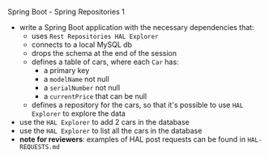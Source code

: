 Spring Boot - Spring Repositories 1

* write a Spring Boot application with the necessary dependencies that:
    * uses `Rest Repositories HAL Explorer`
    * connects to a local MySQL db
    * drops the schema at the end of the session
    * defines a table of cars, where each `Car` has:
        * a primary key
        * a `modelName` not null
        * a `serialNumber` not null
        * a `currentPrice` that can be null
    * defines a repository for the cars, so that it's possible to use `HAL Explorer` to explore the data
* use the `HAL Explorer` to add 2 cars in the database
* use the `HAL Explorer` to list all the cars in the database
* **note for reviewers**: examples of HAL post requests can be found in `HAL-REQUESTS.md`